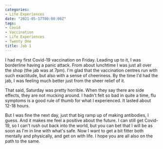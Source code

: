 ```yaml
---
categories:
- Life Experiences
date: "2021-05-17T00:00:00Z"
tags:
- Covid
- Vaccination
- Life Experiences
- Twenty One
title: Jab 1
---
```

I had my first Covid-19 vaccination on Friday. Leading up to it, I was borderline having a panic attack. From about lunchtime I was just all over the shop (the jab was at 7pm). I'm glad that the vaccination centres run with such exactitude, but also with a sense of cheeriness. By the time I'd had the jab, I was feeling much better just from the sheer relief of it. 

That said, Saturday was pretty horrible. When they say there are side effects, they are not mucking around. I hadn't felt so bad in quite a time, flu symptoms is a good rule of thumb for what I experienced. It lasted about 12-18 hours.

But I was fine the next day, just that big ramp up of making antibodies, I guess. And it makes me feel a positive about the future. I can still get Covid-19, so I can't rush out back into the world, but you can bet that I will be as soon as I'm in line with what's safe. Now I want to get a bit fitter both mentally and physically, and get on with life. I hope you are all also on the path to the same.
